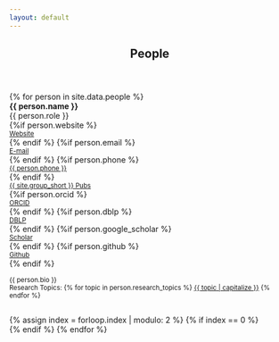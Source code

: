 ```yaml
---
layout: default
---
```


<!-- Main -->
<article id="main">
  <style type="text/css">
    .topic {
      .border-right: 1px lightgrey solid;
    }
  </style>

<header class="major container" markdown="1">

# People

</header>

<section class="wrapper card style4 container">

<div class="row">
{% for person in site.data.people %}

<div class="col-sm-12 col-lg-6">
<div class="row">
<div class="col-sm-5">
<img style="max-height: 8em;" class="img-thumbnail" src="{{person.photo}}" alt="">
</div>
<div class="col-sm-7">
<div class="row">
<div id="{{person.id}}" class="col-sm-12"><strong>{{ person.name }}</strong></div>
<div class="col-sm-12">{{ person.role }}</div>
{%if person.website %}
<div class="col-sm-6">
    <small><a class="nodec" href="{{ person.website }}"><span class="fa fa-desktop"></span> Website</a></small>
</div>
{% endif %}
{%if person.email %}
<div class="col-sm-6">
    <small><a class="nodec" href="mailto:{{ person.email }}"><span class="fas fa-envelope"></span> E-mail</a></small>
</div>
{% endif %}
{%if person.phone %}
<div class="col-sm-6">
    <small><a class="nodec" href="tel:{{ person.phone }}"><span class="fas fa-phone"></span> {{ person.phone }}</a></small>
</div>
{% endif %}
<div class="col-sm-6">
    <small><a class="nodec" href="/publications#author_{{ person.name }}"><span class="fa fa-list-ul"></span> {{ site.group_short }} Pubs</a></small>
</div>
{%if person.orcid %}
<div class="col-sm-6">
    <small><a class="nodec" href="https://orcid.org/{{ person.orcid }}"><span class="ai ai-orcid"></span> ORCID</a></small>
</div>
{% endif %}
{%if person.dblp %}
<div class="col-sm-6">
    <small><a class="nodec" href="https://dblp.uni-trier.de/pers/hd/{{ person.dblp }}"><span class="ai ai-dblp"></span> DBLP</a></small>
</div>
{% endif %}
{%if person.google_scholar %}
<div class="col-sm-6">
    <small><a class="nodec" href="https://scholar.google.com/citations?user={{ person.google_scholar }}"><span class="ai ai-google-scholar"></span> Scholar</a></small>
</div>
{% endif %}
{%if person.github %}
<div class="col-sm-6">
    <small><a class="nodec" href="https://github.com/{{ person.github }}"><span class="icon fa-github"></span> Github</a></small>
</div>
{% endif %}
</div>
</div>
</div>
<div style="margin-top:1em;" class="-col-sm-1 col-sm-9">
<p style="text-align: justify;" class="hyphenate"><small>{{ person.bio }}</small></p>
</div>
<div style="margin-top:-1em; margin-bottom:2em;" class="col-sm-12">
  <small>Research Topics:
{% for topic in person.research_topics %}
<a class="nodec" href="/publications/#keyword_{{topic}}" class="nodec badge badge-light">{{ topic | capitalize }}</a>
{% endfor %}</small>
</div>
</div>
{% assign index = forloop.index | modulo: 2 %}
{% if index == 0 %}
</div><div class="row">
{% endif %}
{% endfor %}
</div>

</section>

</article>
